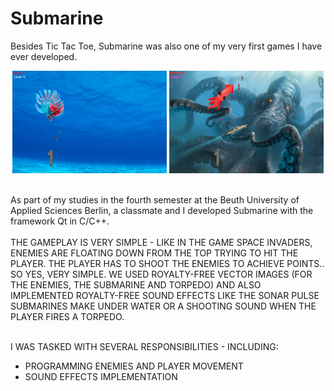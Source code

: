 # Submarine
Besides Tic Tac Toe, Submarine was also one of my very first games I have ever developed.

<p align="center">
    <img src="./doc/01screenshot.png"  width="49%" height="49%">
    <img src="./doc/02screenshot.png"  width="49%" height="49%">
</p>
<br/>
As part of my studies in the fourth semester at the Beuth University of Applied Sciences Berlin, a classmate and I developed Submarine with the framework Qt in C/C++.
<br/><br/>
THE GAMEPLAY IS VERY SIMPLE - LIKE IN THE GAME SPACE INVADERS, ENEMIES ARE FLOATING DOWN FROM THE TOP TRYING TO HIT THE PLAYER. THE PLAYER HAS TO SHOOT THE ENEMIES TO ACHIEVE POINTS.. SO YES, VERY SIMPLE. WE USED ROYALTY-FREE VECTOR IMAGES (FOR THE ENEMIES, THE SUBMARINE AND TORPEDO) AND ALSO IMPLEMENTED ROYALTY-FREE SOUND EFFECTS LIKE THE SONAR PULSE SUBMARINES MAKE UNDER WATER OR A SHOOTING SOUND WHEN THE PLAYER FIRES A TORPEDO. <br/><br/>

I WAS TASKED WITH SEVERAL RESPONSIBILITIES - INCLUDING:
- PROGRAMMING ENEMIES AND PLAYER MOVEMENT
- SOUND EFFECTS IMPLEMENTATION
